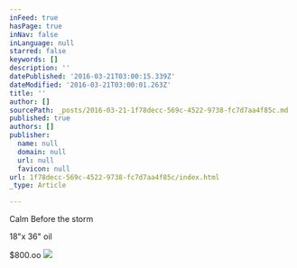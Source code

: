 ```yaml
---
inFeed: true
hasPage: true
inNav: false
inLanguage: null
starred: false
keywords: []
description: ''
datePublished: '2016-03-21T03:00:15.339Z'
dateModified: '2016-03-21T03:00:01.263Z'
title: ''
author: []
sourcePath: _posts/2016-03-21-1f78decc-569c-4522-9738-fc7d7aa4f85c.md
published: true
authors: []
publisher:
  name: null
  domain: null
  url: null
  favicon: null
url: 1f78decc-569c-4522-9738-fc7d7aa4f85c/index.html
_type: Article

---
```

Calm Before the storm

18"x 36" oil

$800.oo
![](https://the-grid-user-content.s3-us-west-2.amazonaws.com/0d78b2d8-ce27-4bc9-9ebd-04ad3b6265bc.jpg)